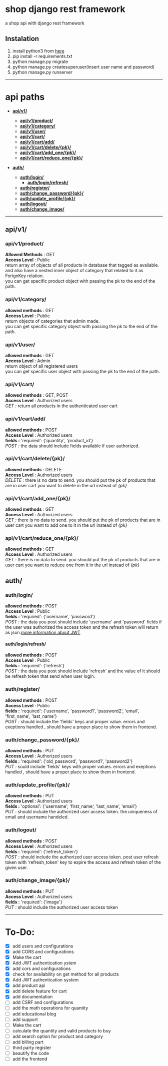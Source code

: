 # shop django rest framework
a shop api with django rest framework

## Instalation
1. install python3 from <a href="https://www.python.org/" target="_blank">here</a> 
1. pip install -r requirements.txt
1. python manage.py migrate
1. python manage.py createsuperuser(insert user name and password)
1. python manage.py runserver
---

# api paths
* [**api/v1/**](#apiv1)
	* [**api/v1/product/**](#apiv1product)
	* [**api/v1/category/**](#apiv1category) 
	* [**api/v1/user/**](#apiv1user) 
	* [**api/v1/cart/**](#apiv1cart) 
	* [**api/v1/cart/add/**](#apiv1cartadd)
	* [**api/v1/cart/delete/{pk}/**](#apiv1cartdeletepk)
	* [**api/v1/cart/add_one/{pk}/**](#apiv1cartadd_onepk)
	* [**api/v1/cart/reduce_one/{pk}/**](#apiv1cartreduce_onepk)


* [**auth/**](#auth)
	* [**auth/login/**](#authlogin)
		* [**auth/login/refresh/**](#authloginrefresh)
	* [**auth/register/**](#authregister)
	* [**auth/change_password/{pk}/**](#authchange_passwordpk)
	* [**auth/update_profile/{pk}/**](#authupdate_profilepk)
	* [**auth/logout/**](#authlogout)
	* [**auth/change_image/**](#authchange_image)

___	
## api/v1/
### api/v1/product/
**Allowed Methods** : GET
<br>**Access Level** : Public
<br>return array of objects of all products in database that tagged as available. and also have a nested inner object of category that related to it as ForignKey relation.
<br>you can get specific product object with passing the pk to the end of the path.

### api/v1/category/
**allowed methods** : GET
<br>**Access Level** : Public
<br>return objects of categories that admin made.
<br>you can get specific category object with passing the pk to the end of the path.

### api/v1/user/
**allowed methods** : GET
<br>**Access Level** : Admin
<br>return object of all registered users
<br>you can get specific user object with passing the pk to the end of the path.

### api/v1/cart/
**allowed methods** : GET, POST
<br>**Access Level** : Authorized users
<br>*GET :* return all products in the authenticated user cart

### api/v1/cart/add/
**allowed methods** : POST
<br>**Access Level** : Authorized users
<br>**fields :** 'required': {'quantity', 'product_id'}
<br>*POST :* the data should include fields available if user authorized.

### api/v1/cart/delete/{pk}/
**allowed methods** : DELETE
<br>**Access Level** : Authorized users
<br>*DELETE :* there is no data to send. you should put the pk of products that are in user cart you want to delete in the url instead of *{pk}*

### api/v1/cart/add_one/{pk}/
**allowed methods** : GET
<br>**Access Level** : Authorized users
<br>*GET :* there is no data to send. you should put the pk of products that are in user cart you want to add one to it in the url instead of *{pk}*

### api/v1/cart/reduce_one/{pk}/
**allowed methods** : GET
<br>**Access Level** : Authorized users
<br>*GET :* there is no data to send. you should put the pk of products that are in user cart you want to reduce one from it in the url instead of *{pk}*

## auth/
### auth/login/
**allowed methods** : POST
<br>**Access Level** : Public
<br>**fields :** 'required': {'username', 'password'}
<br>*POST :* the data you post should include 'username' and 'password' fields if the user was authorized the access token and the refresh token will return as json.[more information about JWT](https://django-rest-framework-simplejwt.readthedocs.io/en/latest/getting_started.html#usage)

#### auth/login/refresh/
**allowed methods** : POST
<br>**Access Level** : Public
<br>**fields :** 'required': {'refresh'}
<br>*POST :* the data you post should include 'refresh' and the value of it should be refresh token that send when user login.

### auth/register/
**allowed methods** : POST
<br>**Access Level** : Public
<br>**fields :** 'required': {'username', 'password1', 'password2', 'email', 'first_name', 'last_name'}
<br>*POST :* should include the 'fields' keys and proper value. errors and exeptions handled , should have a proper place to show them in frontend.

### auth/change_password/{pk}/
**allowed methods** : PUT
<br>**Access Level** : Authorized users
<br>**fields :** 'required': {'old_password', 'password1', 'password2'}
<br>*PUT :* sould include 'fields' keys with proper values. errors and exeptions handled , should have a proper place to show them in frontend.

### auth/update_profile/{pk}/
**allowed methods** : PUT
<br>**Access Level** : Authorized users
<br>**fields :** 'optional': {'username', 'first_name', 'last_name', 'email'}
<br>*PUT :*  should include the authorized user access token. the uniqueness of email and username handeled.

### auth/logout/
**allowed methods** : POST
<br>**Access Level** : Authorized users
<br>**fields :** 'required': {'refresh_token'}
<br>*POST :* should include the authorized user access token. post user refresh token with 'refresh_token' key to expire the access and refresh token of the given user.

### auth/change_image/{pk}/
**allowed methods** : PUT
<br>**Access Level** : Authorized users
<br>**fields :** 'required': {'image'}
<br>*PUT :* should include the authorized user access token

---
# To-Do:
- [x] add users and configurations
- [x] add CORS and configurations
- [x] Make the cart
- [x] Add JWT authentication ystem
- [x] add cors and configurations
- [x] check for availability on get method for all products
- [x] Add JWT authentication system
- [x] add product api
- [x] add delete feature for cart
- [x] add documentation
- [ ] add CSRF and configurations
- [ ] add the math operations for quantity
- [ ] add educational blog
- [ ] add support 
- [ ] Make the cart
- [ ] calculate the quantity and valid products to buy
- [ ] add search option for product and category 
- [ ] add billing part
- [ ] third party register
- [ ] beautify the code
- [ ] add the frontend
